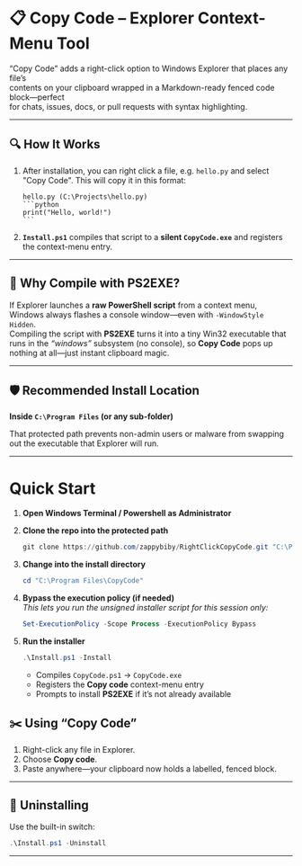 # 📋 Copy Code – Explorer Context-Menu Tool

“Copy Code” adds a right-click option to Windows Explorer that places any file’s  
contents on your clipboard wrapped in a Markdown-ready fenced code block—perfect  
for chats, issues, docs, or pull requests with syntax highlighting.

---

## 🔍 How It Works

1. After installation, you can right click a file, e.g. `hello.py` and select "Copy Code". This will copy it in this format:

    ~~~text
    hello.py (C:\Projects\hello.py)
    ```python
    print("Hello, world!")
    ```
    ~~~

2. **`Install.ps1`** compiles that script to a **silent `CopyCode.exe`** and registers
   the context-menu entry.

---

## 🤔 Why Compile with PS2EXE?

If Explorer launches a **raw PowerShell script** from a context menu, Windows
always flashes a console window—even with `-WindowStyle Hidden`.  
Compiling the script with **PS2EXE** turns it into a tiny Win32 executable that
runs in the *“windows”* subsystem (no console), so **Copy Code** pops up nothing
at all—just instant clipboard magic.

---

## 🛡️ Recommended Install Location

**Inside `C:\Program Files` (or any sub-folder)**

That protected path prevents non-admin users or malware from swapping out the
executable that Explorer will run.

---

# Quick Start

1. **Open Windows Terminal / Powershell as Administrator**  

2. **Clone the repo into the protected path**  
   ```powershell
   git clone https://github.com/zappybiby/RightClickCopyCode.git "C:\Program Files\CopyCode"
   ```

3. **Change into the install directory**  
   ```powershell
   cd "C:\Program Files\CopyCode"
   ```

4. **Bypass the execution policy (if needed)**  
   *This lets you run the unsigned installer script for this session only:*  
   ```powershell
   Set-ExecutionPolicy -Scope Process -ExecutionPolicy Bypass
   ```

5. **Run the installer**  
   ```powershell
   .\Install.ps1 -Install
   ```
   - Compiles `CopyCode.ps1` → `CopyCode.exe`  
   - Registers the **Copy code** context-menu entry  
   - Prompts to install **PS2EXE** if it’s not already available

## ✂️ Using “Copy Code”

1. Right-click any file in Explorer.  
2. Choose **Copy code**.  
3. Paste anywhere—your clipboard now holds a labelled, fenced block.

---

## 🧹 Uninstalling

Use the built-in switch:

~~~powershell
.\Install.ps1 -Uninstall
~~~

---
